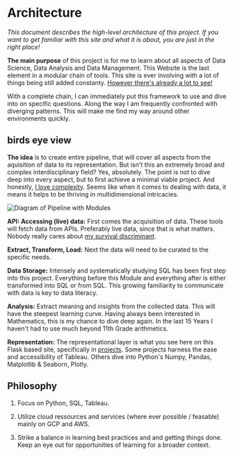 # Architecture

*This document describes the high-level architecture of this project. If you want to get familiar with this site and what it is about, you are just in the right place!*

**The main purpose** of this project is for me to learn about all aspects of Data Science, Data Analysis and Data Management. This Website is the last element in a modular chain of tools. This site is ever involving with a lot of things being still added constanty. [However there's already a lot to see!](/)

With a complete chain, I can immediately put this framework to use and dive into on specific questions. Along the way I am frequently confronted with diverging patterns. This will make me find my way around other environments quickly.

## birds eye view

**The idea** is to create entire pipeline, that will cover all aspects from the aquisition of data to its representation. But isn't this an extremely broad and complex interdisciplinary field? Yes, absolutely. The point is not to dive deep into every aspect, but to first achieve a minimal viable project. And honestly, [I love complexity](/about%20me). Seems like when it comes to dealing with data, it means it helps to be thriving in multidimensional intricacies.

![Diagram of Pipeline with Modules](/static/data-pipeline.svg)

**API: Accessing (live) data:** First comes the acquisition of data. These tools will fetch data from APIs. Preferably live data, since that is what matters. Nobody really cares about [my survival discriminant](#).

**Extract, Transform, Load:** Next the data will need to be curated to the specific needs.

**Data Storage:** Intensely and systematically studying SQL has been first step into this project. Everything before this Module and everything after is either transformed into SQL or from SQL. This growing familiarity to communicate with data is key to data literacy.

**Analysis:** Extract meaning and insights from the collected data. This will have the steepest learning curve. Having always been interested in Mathematics, this is my chance to dive deep again. In the last 15 Years I haven't had to use much beyond 11th Grade arithmetics.

**Representation:** The representational layer is what you see here on this Flask based site, specifically in [projects](/projects). Some projects harness the ease and accessibility of Tableau. Others dive into Python's Numpy, Pandas, Matplotlib & Seaborn, Plotly.

## Philosophy

1. Focus on Python, SQL, Tableau.

2. Utilize cloud ressources and services (where ever possible / feasable) mainly on GCP and AWS.

3. Strike a balance in learning best practices and and getting things done. Keep an eye out for opportunities of learning for a broader context.
